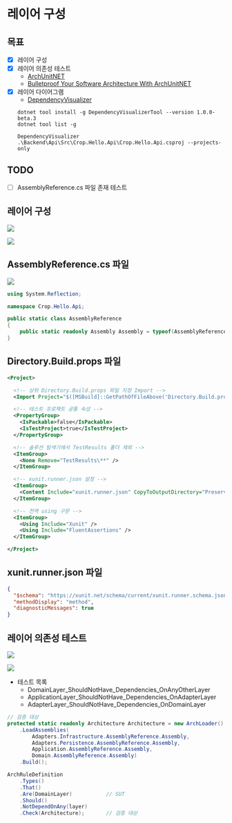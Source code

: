 # 레이어 구성

## 목표
- [x] 레이어 구성
- [x] 레이어 의존성 테스트
  - [ArchUnitNET](https://github.com/TNG/ArchUnitNET)
  - [Bulletproof Your Software Architecture With ArchUnitNET](https://www.youtube.com/watch?v=R_srbvA6IQM)
- [x] 레이어 다이어그램
  - [DependencyVisualizer](https://github.com/nkolev92/DependencyVisualizer)
  ```
  dotnet tool install -g DependencyVisualizerTool --version 1.0.0-beta.3
  dotnet tool list -g

  DependencyVisualizer .\Backend\Api\Src\Crop.Hello.Api\Crop.Hello.Api.csproj --projects-only
  ```

## TODO
- [ ] AssemblyReference.cs 파일 존재 테스트

## 레이어 구성
![](./.images/Architecture.Layers.png)

![](./.images/Architecture.Diagram.png)

## AssemblyReference.cs 파일

![](./.images/AssemblyReference.png)

```cs
using System.Reflection;

namespace Crop.Hello.Api;

public static class AssemblyReference
{
    public static readonly Assembly Assembly = typeof(AssemblyReference).Assembly;
}
```

## Directory.Build.props 파일

```xml
<Project>

  <!-- 상위 Directory.Build.props 파일 지정 Import -->
  <Import Project="$([MSBuild]::GetPathOfFileAbove('Directory.Build.props', '$(MSBuildThisFileDirectory)../'))" />

  <!-- 테스트 프로젝트 공통 속성 -->
  <PropertyGroup>
    <IsPackable>false</IsPackable>
    <IsTestProject>true</IsTestProject>
  </PropertyGroup>

  <!-- 솔루션 탐색기에서 TestResults 폴더 제외 -->
  <ItemGroup>
    <None Remove="TestResults\**" />
  </ItemGroup>

  <!-- xunit.runner.json 설정 -->
  <ItemGroup>
    <Content Include="xunit.runner.json" CopyToOutputDirectory="PreserveNewest" />
  </ItemGroup>

  <!-- 전역 using 구문 -->
  <ItemGroup>
    <Using Include="Xunit" />
    <Using Include="FluentAssertions" />
  </ItemGroup>

</Project>
```

## xunit.runner.json 파일

```json
{
  "$schema": "https://xunit.net/schema/current/xunit.runner.schema.json",
  "methodDisplay": "method",
  "diagnosticMessages": true
}
```

## 레이어 의존성 테스트

![](./.images/Architecture.TestSolution.png)

![](./.images/Architecture.Tests.png)

- 테스트 목록
  - DomainLayer_ShouldNotHave_Dependencies_OnAnyOtherLayer
  - ApplicationLayer_ShouldNotHave_Dependencies_OnAdapterLayer
  - AdapterLayer_ShouldNotHave_Dependencies_OnDomainLayer

```cs
// 검증 대상
protected static readonly Architecture Architecture = new ArchLoader()
    .LoadAssemblies(
        Adapters.Infrastructure.AssemblyReference.Assembly,
        Adapters.Persistence.AssemblyReference.Assembly,
        Application.AssemblyReference.Assembly,
        Domain.AssemblyReference.Assembly)
    .Build();

ArchRuleDefinition
    .Types()
    .That()
    .Are(DomainLayer)           // SUT
    .Should()
    .NotDependOnAny(layer)
    .Check(Architecture);       // 검증 대상
```